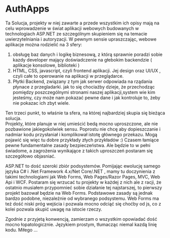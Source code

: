 # AuthApps

Ta Solucja, projekty w niej zawarte a przede wszystkim ich opisy mają na celu wprowadzenie w świat aplikacji webowych budowanych w technologiach ASP.NET ze szczególnym 
skupieniem się na temacie uwierzytelniania i autoryzacji. W pewnym sensie upraszczając, webowe aplikacje można rodzielić na 3 sfery:

1. obsługę baz danych i logikę biznesową, z którą sprawnie poradzi sobie kazdy developer mający doświadczenie na głebokim backendzie ( aplikacje konsolowe, biblioteki )
2. HTML, CSS, javascript, czyli frontend aplikacji. Jej design oraz UI/UX , czyli całe to operowanie na aplikacji w przeglądarce.
3. Płytki Backend, związany z tym jak serwer odpowiada na rządania płynace z przegladarki. jak to się chociażby dzieje, że  przechodząc pomiędzy poszczególnymi stronami naszej aplikacji,system wie kim jesteśmy, czy może nam pokazać pewne dane i jak kontroluje to, żeby nie pokazac ich zbyt wiele.
	
Ten trzeci punkt, to właśnie ta sfera, na której najbardziej skupia się bieżąca solucja.	
Projekty, które planuje w niej umieścić bedą mocno uproszczone, ale nie pozbawione jakiegokolwiek sensu. Poprostu nie chcę aby dopieszczanie i nadmiar kodu przysłaniał i komplikował istotę głównego przekazu.
Mogą pojawić się więc tu dobre przykłady złych przykładów :) Czasem łamiące pewne fundamentalne zasady bezpieczeństwa. Ale będzie to w pełni świadome, a zagrożenia wynikające z takich uproszczeń postaram się szczegółowo objasniać.
	
ASP.NET to dość szeroki zbiór podsystemów. Pomijając ewolucję samego języka C# i .Net Framework 4.x/Net Core/.NET , mamy tu doczynienia z takimi technologiami jak Web Forms, Web Pages/Razor Pages, MVC, Web Api i WCF.
Postaram się wrzucać tu projekty w każdej z nich ale z racji, że ostatnio musiałem przypomnieć sobie działanie tej najstarszej, to pierwszy projekt bazował będzie na Web Forms.
Podstawowe zasady są jednak bardzo podobne, niezależnie od wybranego podsystemu. Web Forms ma też dość niski próg wejścia i pozwala mocno odciąć się choćby od js, co z kolei pozwala skupić uwagę na istocie rzeczy.
        
Zgodnie z przyjetą konwencją, zamierzam o wszystkim opowiadać dość mocno łopatologicznie. Językiem prostym, tłumacząc niemal kazdą linię kodu.
Miłego ...
